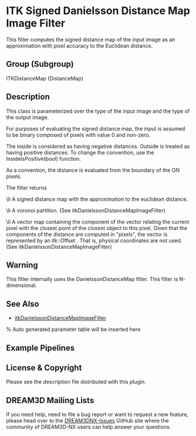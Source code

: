 # ITK Signed Danielsson Distance Map Image Filter

This filter computes the signed distance map of the input image as an approximation with pixel accuracy to the Euclidean distance.

## Group (Subgroup)

ITKDistanceMap (DistanceMap)

## Description

This class is parameterized over the type of the input image and the type of the output image.

For purposes of evaluating the signed distance map, the input is assumed to be binary composed of pixels with value 0 and non-zero.

The inside is considered as having negative distances. Outside is treated as having positive distances. To change the convention, use the InsideIsPositive(bool) function.

As a convention, the distance is evaluated from the boundary of the ON pixels.

The filter returns

\li A signed distance map with the approximation to the euclidean distance.

\li A voronoi partition. (See itkDanielssonDistanceMapImageFilter)

\li A vector map containing the component of the vector relating the current pixel with the closest point of the closest object to this pixel. Given that the components of the distance are computed in "pixels", the vector is represented by an itk::Offset . That is, physical coordinates are not used. (See itkDanielssonDistanceMapImageFilter)

## Warning

This filter internally uses the DanielssonDistanceMap filter. This filter is N-dimensional.

## See Also

- [itkDanielssonDistanceMapImageFilter](https://itk.org/Doxygen/html/classitk_1_1itkDanielssonDistanceMapImageFilter.html)

% Auto generated parameter table will be inserted here

## Example Pipelines

## License & Copyright

Please see the description file distributed with this plugin.

## DREAM3D Mailing Lists

If you need help, need to file a bug report or want to request a new feature, please head over to the [DREAM3DNX-Issues](https://github.com/BlueQuartzSoftware/DREAM3DNX-Issues/discussions) GitHub site where the community of DREAM3D-NX users can help answer your questions.
